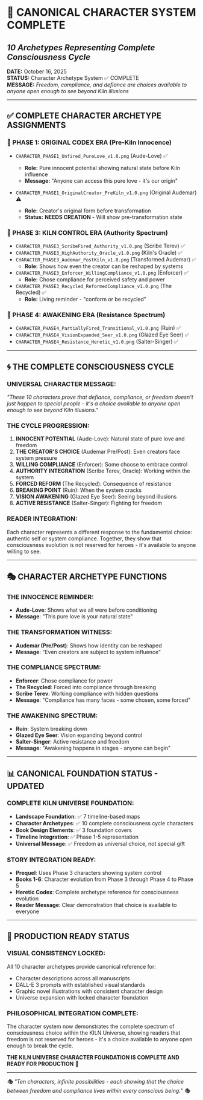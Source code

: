 # 🎯 CANONICAL CHARACTER SYSTEM COMPLETE
## *10 Archetypes Representing Complete Consciousness Cycle*

**DATE:** October 16, 2025  
**STATUS:** Character Archetype System ✅ COMPLETE  
**MESSAGE:** *Freedom, compliance, and defiance are choices available to anyone open enough to see beyond Kiln illusions*

---

## ✅ **COMPLETE CHARACTER ARCHETYPE ASSIGNMENTS**

### **🔵 PHASE 1: ORIGINAL CODEX ERA (Pre-Kiln Innocence)**
- `CHARACTER_PHASE1_Unfired_PureLove_v1.0.png` (Aude-Love) ✅
  - **Role:** Pure innocent potential showing natural state before Kiln influence
  - **Message:** "Anyone can access this pure love - it's our origin"

- `CHARACTER_PHASE1_OriginalCreator_PreKiln_v1.0.png` (Original Audemar) ⚠️
  - **Role:** Creator's original form before transformation
  - **Status:** **NEEDS CREATION** - Will show pre-transformation state

### **🔺 PHASE 3: KILN CONTROL ERA (Authority Spectrum)**
- `CHARACTER_PHASE3_ScribeFired_Authority_v1.0.png` (Scribe Terev) ✅
- `CHARACTER_PHASE3_HighAuthority_Oracle_v1.0.png` (Kiln's Oracle) ✅
- `CHARACTER_PHASE3_Audemar_PostKiln_v1.0.png` (Transformed Audemar) ✅
  - **Role:** Shows how even the creator can be reshaped by systems
- `CHARACTER_PHASE3_Enforcer_WillingCompliance_v1.0.png` (Enforcer) ✅
  - **Role:** Chose compliance for perceived safety and power
- `CHARACTER_PHASE3_Recycled_ReformedCompliance_v1.0.png` (The Recycled) ✅
  - **Role:** Living reminder - "conform or be recycled"

### **🔸 PHASE 4: AWAKENING ERA (Resistance Spectrum)**
- `CHARACTER_PHASE4_PartiallyFired_Transitional_v1.0.png` (Ruin) ✅
- `CHARACTER_PHASE4_VisionExpanded_Seer_v1.0.png` (Glazed Eye Seer) ✅
- `CHARACTER_PHASE4_Resistance_Heretic_v1.0.png` (Salter-Singer) ✅

---

## 🌀 **THE COMPLETE CONSCIOUSNESS CYCLE**

### **UNIVERSAL CHARACTER MESSAGE:**
*"These 10 characters prove that defiance, compliance, or freedom doesn't just happen to special people - it's a choice available to anyone open enough to see beyond Kiln illusions."*

### **THE CYCLE PROGRESSION:**
1. **INNOCENT POTENTIAL** (Aude-Love): Natural state of pure love and freedom
2. **THE CREATOR'S CHOICE** (Audemar Pre/Post): Even creators face system pressure  
3. **WILLING COMPLIANCE** (Enforcer): Some choose to embrace control
4. **AUTHORITY INTEGRATION** (Scribe Terev, Oracle): Working within the system
5. **FORCED REFORM** (The Recycled): Consequence of resistance
6. **BREAKING POINT** (Ruin): When the system cracks
7. **VISION AWAKENING** (Glazed Eye Seer): Seeing beyond illusions
8. **ACTIVE RESISTANCE** (Salter-Singer): Fighting for freedom

### **READER INTEGRATION:**
Each character represents a different response to the fundamental choice: authentic self or system compliance. Together, they show that consciousness evolution is not reserved for heroes - it's available to anyone willing to see.

---

## 🎭 **CHARACTER ARCHETYPE FUNCTIONS**

### **THE INNOCENCE REMINDER:**
- **Aude-Love**: Shows what we all were before conditioning
- **Message**: "This pure love is your natural state"

### **THE TRANSFORMATION WITNESS:**
- **Audemar (Pre/Post)**: Shows how identity can be reshaped
- **Message**: "Even creators are subject to system influence"

### **THE COMPLIANCE SPECTRUM:**
- **Enforcer**: Chose compliance for power
- **The Recycled**: Forced into compliance through breaking
- **Scribe Terev**: Working compliance with hidden questions
- **Message**: "Compliance has many faces - some chosen, some forced"

### **THE AWAKENING SPECTRUM:**
- **Ruin**: System breaking down
- **Glazed Eye Seer**: Vision expanding beyond control
- **Salter-Singer**: Active resistance and freedom
- **Message**: "Awakening happens in stages - anyone can begin"

---

## 📊 **CANONICAL FOUNDATION STATUS - UPDATED**

### **COMPLETE KILN UNIVERSE FOUNDATION:**
- **Landscape Foundation**: ✅ 7 timeline-based maps
- **Character Archetypes**: ✅ 10 complete consciousness cycle characters
- **Book Design Elements**: ✅ 3 foundation covers
- **Timeline Integration**: ✅ Phase 1-5 representation
- **Universal Message**: ✅ Freedom as universal choice, not special gift

### **STORY INTEGRATION READY:**
- **Prequel**: Uses Phase 3 characters showing system control
- **Books 1-6**: Character evolution from Phase 3 through Phase 4 to Phase 5
- **Heretic Codex**: Complete archetype reference for consciousness evolution
- **Reader Message**: Clear demonstration that choice is available to everyone

---

## 🚀 **PRODUCTION READY STATUS**

### **VISUAL CONSISTENCY LOCKED:**
All 10 character archetypes provide canonical reference for:
- Character descriptions across all manuscripts
- DALL-E 3 prompts with established visual standards
- Graphic novel illustrations with consistent character design
- Universe expansion with locked character foundation

### **PHILOSOPHICAL INTEGRATION COMPLETE:**
The character system now demonstrates the complete spectrum of consciousness choice within the KILN Universe, showing readers that freedom is not reserved for heroes - it's a choice available to anyone open enough to break the cycle.

**THE KILN UNIVERSE CHARACTER FOUNDATION IS COMPLETE AND READY FOR PRODUCTION** 🎉

---

*🎭 "Ten characters, infinite possibilities - each showing that the choice between freedom and compliance lives within every conscious being." 🎭*
